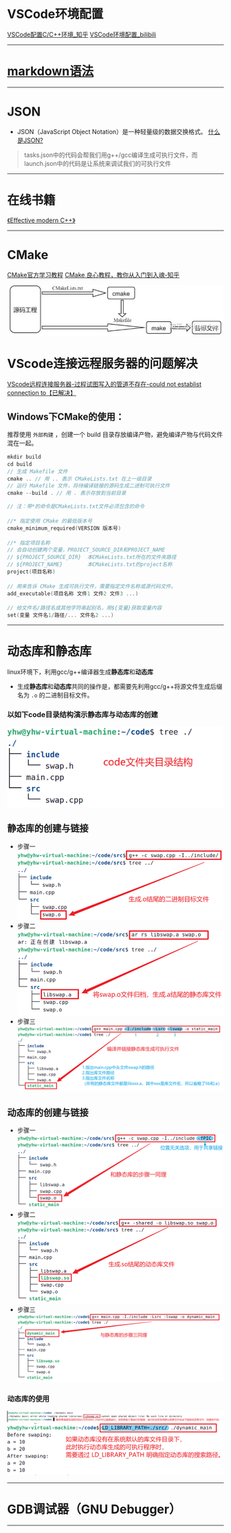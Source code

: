 # VSCode环境配置
[VSCode配置C/C++环境_知乎](https://zhuanlan.zhihu.com/p/87864677)
[VSCode环境配置_bilibili](https://www.bilibili.com/video/BV19c411G7ey/?spm_id_from=333.337.search-card.all.click&vd_source=375df3dae169e9bfb057f61a4a79a3da)
***

# [markdown语法](https://markdown.com.cn/cheat-sheet.html#%E6%80%BB%E8%A7%88)
***

# JSON
- JSON（JavaScript Object Notation）是一种轻量级的数据交换格式。
[什么是JSON?](https://developer.mozilla.org/zh-CN/docs/Learn/JavaScript/Objects/JSON)
> tasks.json中的代码会帮我们用g++/gcc编译生成可执行文件，而launch.json中的代码是让系统来调试我们的可执行文件
***

# 在线书籍
[《Effective modern C++》](https://cntransgroup.github.io/EffectiveModernCppChinese/1.DeducingTypes/item1.html)

***
# CMake
[CMake官方学习教程](https://cmake.org/cmake/help/latest/guide/tutorial/index.html)
[CMake 良心教程，教你从入门到入魂-知乎](https://zhuanlan.zhihu.com/p/500002865)

![](./C++笔记.assets/v2-53870728e288f99b1755b049e09c9ac9_r.jpg)

# VScode连接远程服务器的问题解决
[VScode远程连接服务器-过程试图写入的管道不存在-could not establist connection to【已解决】](https://blog.csdn.net/a1456123a/article/details/129169897?spm=1001.2101.3001.6650.9&utm_medium=distribute.pc_relevant.none-task-blog-2%7Edefault%7EBlogCommendFromBaidu%7ERate-9-129169897-blog-105193366.235%5Ev38%5Epc_relevant_sort_base1&depth_1-utm_source=distribute.pc_relevant.none-task-blog-2%7Edefault%7EBlogCommendFromBaidu%7ERate-9-129169897-blog-105193366.235%5Ev38%5Epc_relevant_sort_base1&utm_relevant_index=15)

##  Windows下CMake的使用：
推荐使用 `外部构建` ，创建一个 build 目录存放编译产物，避免编译产物与代码文件混在一起。
```C++
mkdir build
cd build
// 生成 Makefile 文件
cmake .. // 用 .. 表示 CMakeLists.txt 在上一级目录
// 运行 Makefile 文件，将待编译链接的源码生成二进制可执行文件
cmake --build . // 用 . 表示存放到当前目录
```

```C++
// 注：带*的命令是CMakeLists.txt文件必须包含的命令

//* 指定使用 CMake 的最低版本号
cmake_minimum_required(VERSION 版本号) 

//* 指定项目名称
// 会自动创建两个变量，PROJECT_SOURCE_DIR和PROJECT_NAME
// ${PROJECT_SOURCE_DIR}  本CMakeLists.txt所在的文件夹路径
// ${PROJECT_NAME}        本CMakeLists.txt的project名称
project(项目名称) 

// 用来告诉 CMake 生成可执行文件，需要指定文件名称或源代码文件。
add_executable(项目名称 文件1 文件2 文件3 ...)

// 给文件名/路径名或其他字符串起别名，用${变量}获取变量内容
set(变量 文件名1/路径/... 文件名2 ...)

```
***

# 动态库和静态库
linux环境下，利用gcc/g++编译器生成**静态库**和**动态库**
- 生成**静态库**和**动态库**共同的操作是，都需要先利用gcc/g++将源文件生成后缀名为 `.o` 的二进制目标文件。

### 以如下code目录结构演示静态库与动态库的创建
![](./C++笔记.assets/Snipaste_2023-09-08_13-51-56.png)

## 静态库的创建与链接
- 步骤一
![](./C++笔记.assets/Snipaste_2023-09-08_14-03-30.png)
- 步骤二
![](./C++笔记.assets/Snipaste_2023-09-08_14-06-52.png)
- 步骤三
![](./C++笔记.assets/Snipaste_2023-09-08_14-44-25.png)

## 动态库的创建与链接
- 步骤一
![](./C++笔记.assets/Snipaste_2023-09-08_14-54-20.png)
- 步骤二
![](./C++笔记.assets/Snipaste_2023-09-08_14-57-32.png)
- 步骤三
![](./C++笔记.assets/Snipaste_2023-09-08_15-11-01.png)

### 动态库的使用
![](./C++笔记.assets/Snipaste_2023-09-08_15-16-22.png)
![](C++笔记.assets/Snipaste_2023-09-08_15-23-30.png)
***

# GDB调试器（GNU Debugger）


***